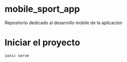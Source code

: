 # mobile_sport_app
Repositorio dedicado al desarrollo mobile de la aplicación

# Iniciar el proyecto 
```
ionic serve
```
